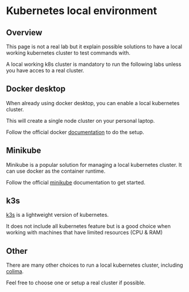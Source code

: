 # Kubernetes local environment

## Overview

This page is not a real lab but it explain possible solutions to have a local working kubernetes cluster to test commands with.

A local working k8s cluster is mandatory to run the following labs unless you have acces to a real cluster.

## Docker desktop

When already using docker desktop, you can enable a local kubernetes cluster.

This will create a single node cluster on your personal laptop.

Follow the official docker [documentation](https://docs.docker.com/desktop/kubernetes/#enable-kubernetes) to do the setup.

## Minikube

Minikube is a popular solution for managing a local kubernetes cluster. It can use docker as the container runtime.

Follow the official [minikube](https://minikube.sigs.k8s.io/docs/start/) documentation to get started.

## k3s

[k3s](https://k3s.io/) is a lightweight version of kubernetes.

It does not include all kubernetes feature but is a good choice when working with machines that have limited resources (CPU & RAM)

## Other

There are many other choices to run a local kubernetes cluster, including [colima](https://github.com/abiosoft/colima).

Feel free to choose one or setup a real cluster if possible.
